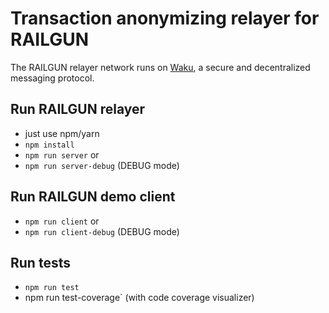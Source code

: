 # Transaction anonymizing relayer for RAILGUN

The RAILGUN relayer network runs on [Waku](https://wakunetwork.com/), a secure and decentralized messaging protocol.

## Run RAILGUN relayer

- just use npm/yarn
- `npm install`
- `npm run server` or
- `npm run server-debug` (DEBUG mode)

## Run RAILGUN demo client

- `npm run client` or
- `npm run client-debug` (DEBUG mode)

## Run tests

- `npm run test`
- npm run test-coverage` (with code coverage visualizer)
